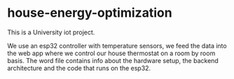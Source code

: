 # house-energy-optimization
This is a University iot project.

We use an esp32 controller with temperature sensors, we feed the data into the web app where we control our house thermostat on a room by room basis.
The word file contains info about the hardware setup, the backend architecture and the code that runs on the esp32.

